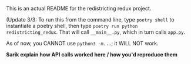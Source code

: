 This is an actual README for the redistricting redux project.

(Update 3/3: To run this from the command line, type `poetry shell` to instantiate a poetry shell, then type `poetry run python redistricting_redux`. That will call `__main__.py`, which in turn calls `app.py`. 

As of now, you CANNOT use `python3 -m...`; it WILL NOT work.

**Sarik explain how API calls worked here / how you'd reproduce them**
